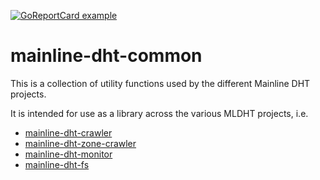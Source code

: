 [![GoReportCard example](https://goreportcard.com/badge/github.com/wiberlin/mainline-dht-common)](https://goreportcard.com/report/github.com/wiberlin/mainline-dht-common)

# mainline-dht-common

This is a collection of utility functions used by the different Mainline DHT projects.

It is intended for use as a library across the various MLDHT projects, i.e.

- [mainline-dht-crawler](https://github.com/cndolo/mainline-dht-crawler)
- [mainline-dht-zone-crawler]()
- [mainline-dht-monitor](https://gitlab.informatik.hu-berlin.de/wfg17/mainline-dht-monitor)
- [mainline-dht-fs](https://gitlab.informatik.hu-berlin.de/wfg17/mainline-dht-fs)
